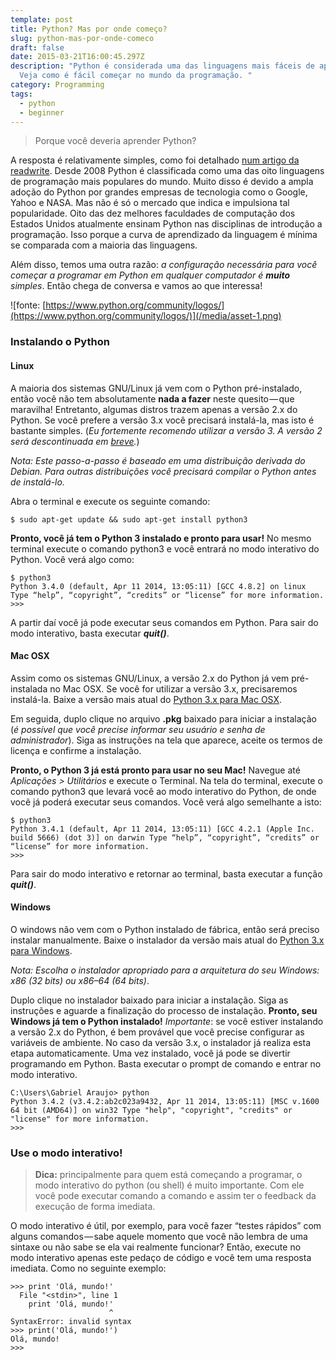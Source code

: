 ```yaml
---
template: post
title: Python? Mas por onde começo?
slug: python-mas-por-onde-comeco
draft: false
date: 2015-03-21T16:00:45.297Z
description: "Python é considerada uma das linguagens mais fáceis de aprender.
  Veja como é fácil começar no mundo da programação. "
category: Programming
tags:
  - python
  - beginner
---
```

> Porque você deveria aprender Python?

A resposta é relativamente simples, como foi detalhado [num artigo da readwrite](https://readwrite.com/2014/07/08/what-makes-python-easy-to-learn). Desde 2008 Python é classificada como uma das oito linguagens de programação mais populares do mundo. Muito disso é devido a ampla adoção do Python por grandes empresas de tecnologia como o Google, Yahoo e NASA. Mas não é só o mercado que indica e impulsiona tal popularidade. Oito das dez melhores faculdades de computação dos Estados Unidos atualmente ensinam Python nas disciplinas de introdução a programação. Isso porque a curva de aprendizado da linguagem é mínima se comparada com a maioria das linguagens.

Além disso, temos uma outra razão: _a configuração necessária para você começar a programar em Python em qualquer computador é_ **_muito_** _simples_. Então chega de conversa e vamos ao que interessa!

![fonte: [https://www.python.org/community/logos/](https://www.python.org/community/logos/)](/media/asset-1.png)

### Instalando o Python

#### Linux

A maioria dos sistemas GNU/Linux já vem com o Python pré-instalado, então você não tem absolutamente **nada a fazer** neste quesito — que maravilha! Entretanto, algumas distros trazem apenas a versão 2.x do Python. Se você prefere a versão 3.x você precisará instalá-la, mas isto é bastante simples. (_Eu fortemente recomendo utilizar a versão 3. A versão 2 será descontinuada em_ [_breve_](https://pythonclock.org/)_._)

_Nota: Este passo-a-passo é baseado em uma distribuição derivada do Debian. Para outras distribuições você precisará compilar o Python antes de instalá-lo._

Abra o terminal e execute os seguinte comando:

```console
$ sudo apt-get update && sudo apt-get install python3
```

**Pronto, você já tem o Python 3 instalado e pronto para usar!** No mesmo terminal execute o comando python3 e você entrará no modo interativo do Python. Você verá algo como:

```console
$ python3
Python 3.4.0 (default, Apr 11 2014, 13:05:11) [GCC 4.8.2] on linux Type “help”, “copyright”, “credits” or “license” for more information.
>>>
```

A partir daí você já pode executar seus comandos em Python. Para sair do modo interativo, basta executar **_quit()_**.

#### Mac OSX

Assim como os sistemas GNU/Linux, a versão 2.x do Python já vem pré-instalada no Mac OSX. Se você for utilizar a versão 3.x, precisaremos instalá-la. Baixe a versão mais atual do [Python 3.x para Mac OSX](https://www.python.org/downloads/).

Em seguida, duplo clique no arquivo **.pkg** baixado para iniciar a instalação (_é possível que você precise informar seu usuário e senha de administrador_). Siga as instruções na tela que aparece, aceite os termos de licença e confirme a instalação.

**Pronto, o Python 3 já está pronto para usar no seu Mac!** Navegue até _Aplicações > Utilitários_ e execute o Terminal. Na tela do terminal, execute o comando python3 que levará você ao modo interativo do Python, de onde vocẽ já poderá executar seus comandos. Você verá algo semelhante a isto:

```console
$ python3
Python 3.4.1 (default, Apr 11 2014, 13:05:11) [GCC 4.2.1 (Apple Inc. build 5666) (dot 3)] on darwin Type “help”, “copyright”, “credits” or “license” for more information.
>>>
```

Para sair do modo interativo e retornar ao terminal, basta executar a função **_quit()_**.

#### Windows

O windows não vem com o Python instalado de fábrica, então será preciso instalar manualmente. Baixe o instalador da versão mais atual do [Python 3.x para Windows](https://www.python.org/downloads/).

_Nota: Escolha o instalador apropriado para a arquitetura do seu Windows: x86 (32 bits) ou x86–64 (64 bits)_.

Duplo clique no instalador baixado para iniciar a instalação. Siga as instruções e aguarde a finalização do processo de instalação. **Pronto, seu Windows já tem o Python instalado!** _Importante_: se você estiver instalando a versão 2.x do Python, é bem provável que você precise configurar as variáveis de ambiente. No caso da versão 3.x, o instalador já realiza esta etapa automaticamente. Uma vez instalado, você já pode se divertir programando em Python. Basta executar o prompt de comando e entrar no modo interativo.

```console
C:\Users\Gabriel Araujo> python
Python 3.4.2 (v3.4.2:ab2c023a9432, Apr 11 2014, 13:05:11) [MSC v.1600 64 bit (AMD64)] on win32 Type "help", "copyright", "credits" or "license" for more information.
>>>
```

### Use o modo interativo!

> **Dica:** principalmente para quem está começando a programar, o modo interativo do python (ou shell) é muito importante. Com ele você pode executar comando a comando e assim ter o feedback da execução de forma imediata.

O modo interativo é útil, por exemplo, para você fazer “testes rápidos” com alguns comandos — sabe aquele momento que você não lembra de uma sintaxe ou não sabe se ela vai realmente funcionar? Então, execute no modo interativo apenas este pedaço de código e você tem uma resposta imediata. Como no seguinte exemplo:

```console
>>> print 'Olá, mundo!'
  File "<stdin>", line 1
    print 'Olá, mundo!'
                      ^
SyntaxError: invalid syntax
>>> print('Olá, mundo!')
Olá, mundo!
>>>
```